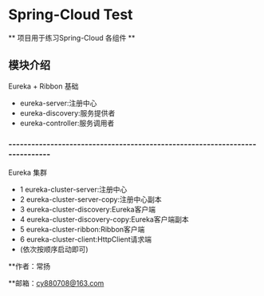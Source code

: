 # Spring-Cloud Test #
** 项目用于练习Spring-Cloud 各组件 **


## 模块介绍 ##

Eureka + Ribbon 基础 
- eureka-server:注册中心
- eureka-discovery:服务提供者
- eureka-controller:服务调用者

### ---------------------------------------------------------------------------- ##

Eureka 集群 
- 1 eureka-cluster-server:注册中心
- 2 eureka-cluster-server-copy:注册中心副本
- 3 eureka-cluster-discovery:Eureka客户端
- 4 eureka-cluster-discovery-copy:Eureka客户端副本
- 5 eureka-cluster-ribbon:Ribbon客户端
- 6 eureka-cluster-client:HttpClient请求端
- (依次按顺序启动即可)

**作者：常扬

**邮箱：cy880708@163.com

